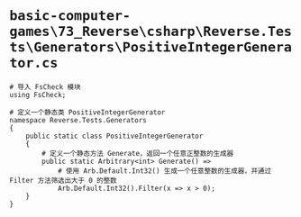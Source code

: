 # `basic-computer-games\73_Reverse\csharp\Reverse.Tests\Generators\PositiveIntegerGenerator.cs`

```
# 导入 FsCheck 模块
using FsCheck;

# 定义一个静态类 PositiveIntegerGenerator
namespace Reverse.Tests.Generators
{
    public static class PositiveIntegerGenerator
    {
        # 定义一个静态方法 Generate，返回一个任意正整数的生成器
        public static Arbitrary<int> Generate() =>
            # 使用 Arb.Default.Int32() 生成一个任意整数的生成器，并通过 Filter 方法筛选出大于 0 的整数
            Arb.Default.Int32().Filter(x => x > 0);
    }
}
```
